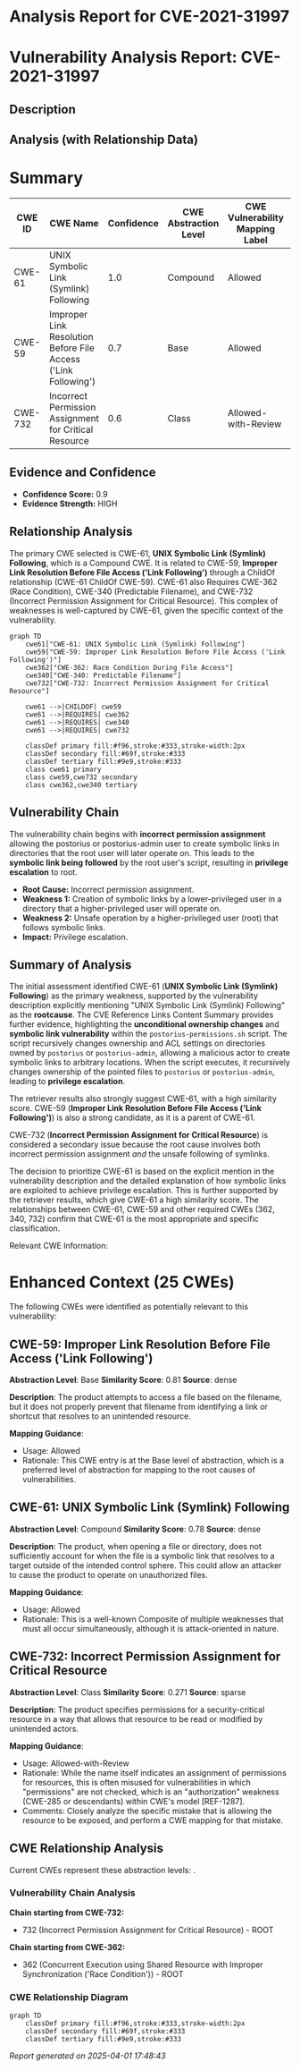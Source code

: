 # Analysis Report for CVE-2021-31997

# Vulnerability Analysis Report: CVE-2021-31997

## Description



## Analysis (with Relationship Data)

# Summary
| CWE ID | CWE Name | Confidence | CWE Abstraction Level | CWE Vulnerability Mapping Label | CWE-Vulnerability Mapping Notes |
|---|---|---|---|---|---|
| CWE-61 | UNIX Symbolic Link (Symlink) Following | 1.0 | Compound | Allowed | Primary CWE |
| CWE-59 | Improper Link Resolution Before File Access ('Link Following') | 0.7 | Base | Allowed | Secondary Candidate |
| CWE-732 | Incorrect Permission Assignment for Critical Resource | 0.6 | Class | Allowed-with-Review | Secondary Candidate |

## Evidence and Confidence

*   **Confidence Score:** 0.9
*   **Evidence Strength:** HIGH

## Relationship Analysis
The primary CWE selected is CWE-61, **UNIX Symbolic Link (Symlink) Following**, which is a Compound CWE. It is related to CWE-59, **Improper Link Resolution Before File Access ('Link Following')** through a ChildOf relationship (CWE-61 ChildOf CWE-59). CWE-61 also Requires CWE-362 (Race Condition), CWE-340 (Predictable Filename), and CWE-732 (Incorrect Permission Assignment for Critical Resource). This complex of weaknesses is well-captured by CWE-61, given the specific context of the vulnerability.

```mermaid
graph TD
    cwe61["CWE-61: UNIX Symbolic Link (Symlink) Following"]
    cwe59["CWE-59: Improper Link Resolution Before File Access ('Link Following')"]
    cwe362["CWE-362: Race Condition During File Access"]
    cwe340["CWE-340: Predictable Filename"]
    cwe732["CWE-732: Incorrect Permission Assignment for Critical Resource"]
    
    cwe61 -->|CHILDOF| cwe59
    cwe61 -->|REQUIRES| cwe362
    cwe61 -->|REQUIRES| cwe340
    cwe61 -->|REQUIRES| cwe732
    
    classDef primary fill:#f96,stroke:#333,stroke-width:2px
    classDef secondary fill:#69f,stroke:#333
    classDef tertiary fill:#9e9,stroke:#333
    class cwe61 primary
    class cwe59,cwe732 secondary
    class cwe362,cwe340 tertiary
```

## Vulnerability Chain
The vulnerability chain begins with **incorrect permission assignment** allowing the postorius or postorius-admin user to create symbolic links in directories that the root user will later operate on. This leads to the **symbolic link being followed** by the root user's script, resulting in **privilege escalation** to root.
  - **Root Cause:** Incorrect permission assignment.
  - **Weakness 1:** Creation of symbolic links by a lower-privileged user in a directory that a higher-privileged user will operate on.
  - **Weakness 2:** Unsafe operation by a higher-privileged user (root) that follows symbolic links.
  - **Impact:** Privilege escalation.

## Summary of Analysis
The initial assessment identified CWE-61 (**UNIX Symbolic Link (Symlink) Following**) as the primary weakness, supported by the vulnerability description explicitly mentioning "UNIX Symbolic Link (Symlink) Following" as the **rootcause**. The CVE Reference Links Content Summary provides further evidence, highlighting the **unconditional ownership changes** and **symbolic link vulnerability** within the `postorius-permissions.sh` script. The script recursively changes ownership and ACL settings on directories owned by `postorius` or `postorius-admin`, allowing a malicious actor to create symbolic links to arbitrary locations. When the script executes, it recursively changes ownership of the pointed files to `postorius` or `postorius-admin`, leading to **privilege escalation**.

The retriever results also strongly suggest CWE-61, with a high similarity score. CWE-59 (**Improper Link Resolution Before File Access ('Link Following')**) is also a strong candidate, as it is a parent of CWE-61.

CWE-732 (**Incorrect Permission Assignment for Critical Resource**) is considered a secondary issue because the root cause involves both incorrect permission assignment *and* the unsafe following of symlinks.

The decision to prioritize CWE-61 is based on the explicit mention in the vulnerability description and the detailed explanation of how symbolic links are exploited to achieve privilege escalation. This is further supported by the retriever results, which give CWE-61 a high similarity score. The relationships between CWE-61, CWE-59 and other required CWEs (362, 340, 732) confirm that CWE-61 is the most appropriate and specific classification.

Relevant CWE Information:

# Enhanced Context (25 CWEs)
The following CWEs were identified as potentially relevant to this vulnerability:

## CWE-59: Improper Link Resolution Before File Access ('Link Following')
**Abstraction Level**: Base
**Similarity Score**: 0.81
**Source**: dense

**Description**:
The product attempts to access a file based on the filename, but it does not properly prevent that filename from identifying a link or shortcut that resolves to an unintended resource.

**Mapping Guidance**:
- Usage: Allowed
- Rationale: This CWE entry is at the Base level of abstraction, which is a preferred level of abstraction for mapping to the root causes of vulnerabilities.

## CWE-61: UNIX Symbolic Link (Symlink) Following
**Abstraction Level**: Compound
**Similarity Score**: 0.78
**Source**: dense

**Description**:
The product, when opening a file or directory, does not sufficiently account for when the file is a symbolic link that resolves to a target outside of the intended control sphere. This could allow an attacker to cause the product to operate on unauthorized files.

**Mapping Guidance**:
- Usage: Allowed
- Rationale: This is a well-known Composite of multiple weaknesses that must all occur simultaneously, although it is attack-oriented in nature.

## CWE-732: Incorrect Permission Assignment for Critical Resource
**Abstraction Level**: Class
**Similarity Score**: 0.271
**Source**: sparse

**Description**:
The product specifies permissions for a security-critical resource in a way that allows that resource to be read or modified by unintended actors.

**Mapping Guidance**:
- Usage: Allowed-with-Review
- Rationale: While the name itself indicates an assignment of permissions for resources, this is often misused for vulnerabilities in which "permissions" are not checked, which is an "authorization" weakness (CWE-285 or descendants) within CWE's model [REF-1287].
- Comments: Closely analyze the specific mistake that is allowing the resource to be exposed, and perform a CWE mapping for that mistake.


## CWE Relationship Analysis

Current CWEs represent these abstraction levels: .


### Vulnerability Chain Analysis

**Chain starting from CWE-732:**
- 732 (Incorrect Permission Assignment for Critical Resource) - ROOT


**Chain starting from CWE-362:**
- 362 (Concurrent Execution using Shared Resource with Improper Synchronization ('Race Condition')) - ROOT



### CWE Relationship Diagram

```mermaid
graph TD
    classDef primary fill:#f96,stroke:#333,stroke-width:2px
    classDef secondary fill:#69f,stroke:#333
    classDef tertiary fill:#9e9,stroke:#333
```



*Report generated on 2025-04-01 17:48:43*
